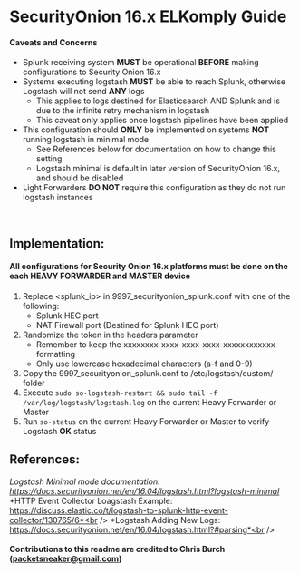 # SecurityOnion 16.x ELKomply Guide
#### Caveats and Concerns
* Splunk receiving system **MUST** be operational **BEFORE** making configurations to Security Onion 16.x<br />
* Systems executing logstash **MUST** be able to reach Splunk, otherwise Logstash will not send **ANY** logs
    - This applies to logs destined for Elasticsearch AND Splunk and is due to the infinite retry mechanism in logstash
    - This caveat only applies once logstash pipelines have been applied
* This configuration should **ONLY** be implemented on systems **NOT** running logstash in minimal mode
    - See References below for documentation on how to change this setting
    - Logstash minimal is default in later version of SecurityOnion 16.x, and should be disabled
* Light Forwarders **DO NOT** require this configuration as they do not run logstash instances
<br />

## Implementation:
#### All configurations for Security Onion 16.x platforms must be done on the each HEAVY FORWARDER and MASTER device
1. Replace \<splunk_ip\> in 9997_securityonion_splunk.conf with one of the following:
    - Splunk HEC port
    - NAT Firewall port (Destined for Splunk HEC port)
2. Randomize the token in the headers parameter
    - Remember to keep the xxxxxxxx-xxxx-xxxx-xxxx-xxxxxxxxxxxx formatting
    - Only use lowercase hexadecimal characters (a-f and 0-9)
3. Copy the 9997_securityonion_splunk.conf to /etc/logstash/custom/ folder
4. Execute `sudo so-logstash-restart && sudo tail -f /var/log/logstash/logstash.log` on the current Heavy Forwarder or Master
6. Run `so-status` on the current Heavy Forwarder or Master to verify Logstash **OK** status

## References:<br />
*Logstash Minimal mode documentation: https://docs.securityonion.net/en/16.04/logstash.html?logstash-minimal*
*HTTP Event Collector Loagstash Example: https://discuss.elastic.co/t/logstash-to-splunk-http-event-collector/130765/6*<br />
*Logstash Adding New Logs: https://docs.securityonion.net/en/16.04/logstash.html?#parsing*<br />
<br /><br />
**Contributions to this readme are credited to Chris Burch (packetsneaker@gmail.com)**
